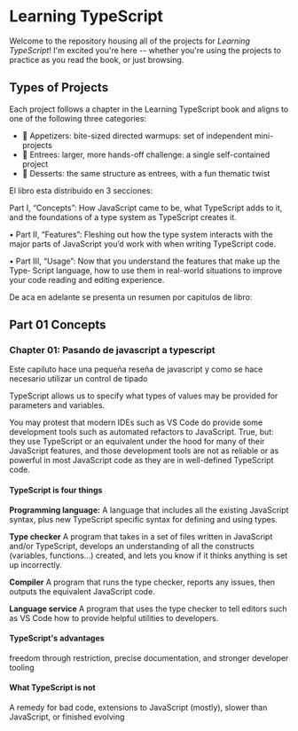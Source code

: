<!-- prettier-ignore-start -->
<!-- markdownlint-disable -->

<!-- markdownlint-restore -->
<!-- prettier-ignore-end -->
# Learning TypeScript

Welcome to the repository housing all of the projects for _Learning TypeScript_!
I'm excited you're here -- whether you're using the projects to practice as you read the book, or just browsing.

## Types of Projects

Each project follows a chapter in the Learning TypeScript book and aligns to one of the following three categories:

- 🥗 Appetizers: bite-sized directed warmups: set of independent mini-projects
- 🍲 Entrees: larger, more hands-off challenge: a single self-contained project
- 🍰 Desserts: the same structure as entrees, with a fun thematic twist

El libro esta distribuido en 3 secciones:

Part I, “Concepts”: How JavaScript came to be, what TypeScript adds to it, and
the foundations of a type system as TypeScript creates it.

• Part II, “Features”: Fleshing out how the type system interacts with the major
parts of JavaScript you’d work with when writing TypeScript code.

• Part III, “Usage”: Now that you understand the features that make up the Type‐
Script language, how to use them in real-world situations to improve your code
reading and editing experience.

De aca en adelante se presenta un resumen por capitulos de libro:

## Part 01 Concepts

### Chapter 01: Pasando de javascript a typescript

Este capiluto hace una pequeña reseña de javascript y como se hace necesario utilizar un control de tipado

TypeScript allows us to specify what types of values may be provided for parameters and variables.

You may protest that modern IDEs such as VS Code do provide some development tools such as automated refactors to JavaScript. True, but: they use TypeScript or an equivalent under the hood for many of their JavaScript features, and those development tools are not as reliable or as powerful in most JavaScript code as they are in well-defined TypeScript code.

#### TypeScript is four things

**Programming language:**
A language that includes all the existing JavaScript syntax, plus new TypeScript specific syntax for defining and using types.

**Type checker**
A program that takes in a set of files written in JavaScript and/or TypeScript,
develops an understanding of all the constructs (variables, functions…) created,
and lets you know if it thinks anything is set up incorrectly.

**Compiler**
A program that runs the type checker, reports any issues, then outputs the
equivalent JavaScript code.

**Language service**
A program that uses the type checker to tell editors such as VS Code how to
provide helpful utilities to developers.

#### TypeScript's advantages

freedom through restriction, precise documentation, and stronger developer tooling

#### What TypeScript is not

A remedy for bad code, extensions to JavaScript (mostly), slower than JavaScript, or finished evolving

